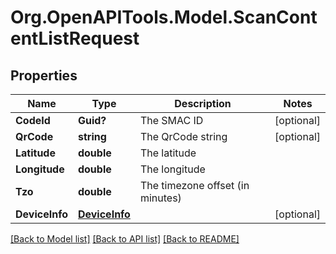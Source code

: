 # Org.OpenAPITools.Model.ScanContentListRequest

## Properties

Name | Type | Description | Notes
------------ | ------------- | ------------- | -------------
**CodeId** | **Guid?** | The SMAC ID | [optional] 
**QrCode** | **string** | The QrCode string | [optional] 
**Latitude** | **double** | The latitude | 
**Longitude** | **double** | The longitude | 
**Tzo** | **double** | The timezone offset (in minutes) | 
**DeviceInfo** | [**DeviceInfo**](DeviceInfo.md) |  | [optional] 

[[Back to Model list]](../README.md#documentation-for-models) [[Back to API list]](../README.md#documentation-for-api-endpoints) [[Back to README]](../README.md)

